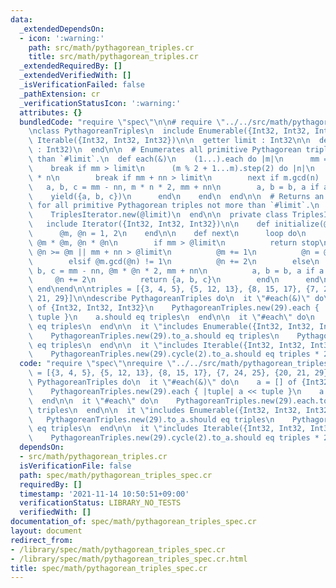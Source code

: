 ```yaml
---
data:
  _extendedDependsOn:
  - icon: ':warning:'
    path: src/math/pythagorean_triples.cr
    title: src/math/pythagorean_triples.cr
  _extendedRequiredBy: []
  _extendedVerifiedWith: []
  _isVerificationFailed: false
  _pathExtension: cr
  _verificationStatusIcon: ':warning:'
  attributes: {}
  bundledCode: "require \"spec\"\n\n# require \"../../src/math/pythagorean_triples\"\
    \nclass PythagoreanTriples\n  include Enumerable({Int32, Int32, Int32})\n  include\
    \ Iterable({Int32, Int32, Int32})\n\n  getter limit : Int32\n\n  def initialize(@limit\
    \ : Int32)\n  end\n\n  # Enumerates all primitive Pythagorean triples not more\
    \ than `#limit`.\n  def each(&)\n    (1...).each do |m|\n      mm = m * m\n  \
    \    break if mm > limit\n      (m % 2 + 1...m).step(2) do |n|\n        nn = n\
    \ * n\n        break if mm + nn > limit\n        next if m.gcd(n) != 1\n     \
    \   a, b, c = mm - nn, m * n * 2, mm + nn\n        a, b = b, a if a > b\n    \
    \    yield({a, b, c})\n      end\n    end\n  end\n\n  # Returns an `Iterator`\
    \ for all primitive Pythagorean triples not more than `#limit`.\n  def each\n\
    \    TriplesIterator.new(@limit)\n  end\n\n  private class TriplesIterator\n \
    \   include Iterator({Int32, Int32, Int32})\n\n    def initialize(@limit : Int32)\n\
    \      @m, @n = 1, 2\n    end\n\n    def next\n      loop do\n        mm, nn =\
    \ @m * @m, @n * @n\n        if mm > @limit\n          return stop\n        elsif\
    \ @n >= @m || mm + nn > @limit\n          @m += 1\n          @n = @m % 2 + 1\n\
    \        elsif @m.gcd(@n) != 1\n          @n += 2\n        else\n          a,\
    \ b, c = mm - nn, @m * @n * 2, mm + nn\n          a, b = b, a if a > b\n     \
    \     @n += 2\n          return {a, b, c}\n        end\n      end\n    end\n \
    \ end\nend\n\ntriples = [{3, 4, 5}, {5, 12, 13}, {8, 15, 17}, {7, 24, 25}, {20,\
    \ 21, 29}]\n\ndescribe PythagoreanTriples do\n  it \"#each(&)\" do\n    a = []\
    \ of {Int32, Int32, Int32}\n    PythagoreanTriples.new(29).each { |tuple| a <<\
    \ tuple }\n    a.should eq triples\n  end\n\n  it \"#each\" do\n    PythagoreanTriples.new(29).each.to_a.should\
    \ eq triples\n  end\n\n  it \"includes Enumerable({Int32, Int32, Int32})\" do\n\
    \    PythagoreanTriples.new(29).to_a.should eq triples\n    PythagoreanTriples.new(30).to_a.should\
    \ eq triples\n  end\n\n  it \"includes Iterable({Int32, Int32, Int32})\" do\n\
    \    PythagoreanTriples.new(29).cycle(2).to_a.should eq triples * 2\n  end\nend\n"
  code: "require \"spec\"\nrequire \"../../src/math/pythagorean_triples\"\n\ntriples\
    \ = [{3, 4, 5}, {5, 12, 13}, {8, 15, 17}, {7, 24, 25}, {20, 21, 29}]\n\ndescribe\
    \ PythagoreanTriples do\n  it \"#each(&)\" do\n    a = [] of {Int32, Int32, Int32}\n\
    \    PythagoreanTriples.new(29).each { |tuple| a << tuple }\n    a.should eq triples\n\
    \  end\n\n  it \"#each\" do\n    PythagoreanTriples.new(29).each.to_a.should eq\
    \ triples\n  end\n\n  it \"includes Enumerable({Int32, Int32, Int32})\" do\n \
    \   PythagoreanTriples.new(29).to_a.should eq triples\n    PythagoreanTriples.new(30).to_a.should\
    \ eq triples\n  end\n\n  it \"includes Iterable({Int32, Int32, Int32})\" do\n\
    \    PythagoreanTriples.new(29).cycle(2).to_a.should eq triples * 2\n  end\nend\n"
  dependsOn:
  - src/math/pythagorean_triples.cr
  isVerificationFile: false
  path: spec/math/pythagorean_triples_spec.cr
  requiredBy: []
  timestamp: '2021-11-14 10:50:51+09:00'
  verificationStatus: LIBRARY_NO_TESTS
  verifiedWith: []
documentation_of: spec/math/pythagorean_triples_spec.cr
layout: document
redirect_from:
- /library/spec/math/pythagorean_triples_spec.cr
- /library/spec/math/pythagorean_triples_spec.cr.html
title: spec/math/pythagorean_triples_spec.cr
---
```

